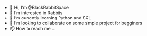 - 👋 Hi, I’m @BlackRabbitSpace
- 👀 I’m interested in Rabbits
- 🌱 I’m currently learning Python and SQL
- 💞️ I’m looking to collaborate on some simple project for begginers
- 📫 How to reach me ...

<!---
BlackRabbitSpace/BlackRabbitSpace is a ✨ special ✨ repository because its `README.md` (this file) appears on your GitHub profile.
You can click the Preview link to take a look at your changes.
--->
